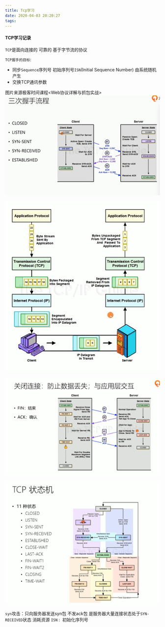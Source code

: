 ```yaml
---
title: Tcp学习
date: 2020-04-03 20:20:27
tags:
---
```

#### TCP学习记录

`TCP`是面向连接的 可靠的 基于字节流的协议

`TCP握手的目标`:
- 同步`Sequence`序列号
  初始序列号`ISN`(Initial Sequence Number) 由系统随机产生
- 交换TCP通讯参数
<!-- more -->

图片来源极客时间课程<Web协议详解与抓包实战>
![TCP三次握手的状态](../images/tcp-hand.png)

![MSS](../images/MSS.png)

![TCP断开连接](../images/tcp_close.png)

![TCP状态机](../images/tcp_state.png)

`syn`攻击：只向服务器发送syn包 不发ack包 是服务器大量连接状态处于`SYN-RECEIVED`状态 消耗资源
`ISN` :  初始化序列号
